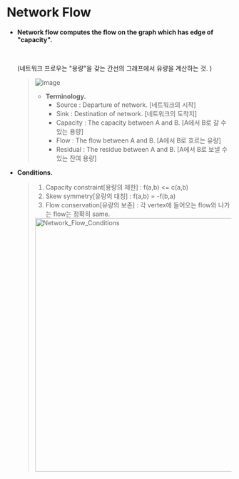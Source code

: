 # Network Flow

- **Network flow computes the flow on the graph which has edge of "capacity".** 

  <br>

  (네트워크 프로우는 "용량"을 갖는 간선의 그래프에서 유량을 계산하는 것. )

  > ![image](https://user-images.githubusercontent.com/23169707/54863395-7af23f80-4d8b-11e9-92ad-246787a419d0.png)
  >
  > * **Terminology.**
  >   * Source : Departure of network. [네트워크의 시작]
  >   * Sink : Destination of network. [네트워크의 도착지]
  >   * Capacity : The capacity between A and B. [A에서 B로 갈 수 있는 용량]
  >   * Flow : The flow between A and B. [A에서 B로 흐르는 유량]
  >   * Residual : The residue between A and B. [A에서 B로 보낼 수 있는 잔여 용량]

- **Conditions.**

  > 1. Capacity constraint[용량의 제한] : f(a,b) <= c(a,b)
  > 2. Skew symmetry[유량의 대칭] : f(a,b) = -f(b,a)
  > 3. Flow conservation[유량의 보존] :  각 vertex에 들어오는 flow와 나가는 flow는 정확히 same.
  >
  > <img width="569" alt="Network_Flow_Conditions" src="https://user-images.githubusercontent.com/23169707/54863685-09b48b80-4d8f-11e9-9826-9aa06bf22c53.png">





